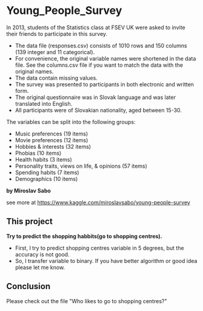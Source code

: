 # Young_People_Survey

In 2013, students of the Statistics class at FSEV UK were asked to invite their friends to participate in this survey.

* The data file (responses.csv) consists of 1010 rows and 150 columns (139 integer and 11 categorical).
* For convenience, the original variable names were shortened in the data file. See the columns.csv file if you want to match the data with the original names.
* The data contain missing values.
* The survey was presented to participants in both electronic and written form.
* The original questionnaire was in Slovak language and was later translated into English.
* All participants were of Slovakian nationality, aged between 15-30.

The variables can be split into the following groups:

* Music preferences (19 items)
* Movie preferences (12 items)
* Hobbies & interests (32 items)
* Phobias (10 items)
* Health habits (3 items)
* Personality traits, views on life, & opinions (57 items)
* Spending habits (7 items)
* Demographics (10 items)

**by Miroslav Sabo**

see more at https://www.kaggle.com/miroslavsabo/young-people-survey

## This project
**Try to predict the shopping habbits(go to shopping centres).**

* First, I try to predict shopping centres variable in 5 degrees, but the accuracy is not good.
* So, I transfer variable to binary. If you have better algorithm or good idea please let me know.

## Conclusion

Please check out the file "Who likes to go to shopping centres?"
